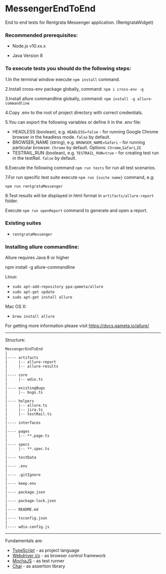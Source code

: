 # MessengerEndToEnd
End to end tests for Rentgrata Messenger application. (RentgrataWidget)

### Recommended prerequisites: 

- Node.js v10.xx.x

- Java Version 8

### To execute tests you should do the following steps:

1.In the terminal window execute ``npm install`` command.

2.Install cross-env package globally, command: ``npm i cross-env -g``

3.Install allure commandline globally, command: ``npm install -g allure-commandline``

4.Copy .env to the root of project directory with correct credentials.

5.You can export the following variables or define it in the .env file:

- HEADLESS (boolean), e.g. ``HEADLESS=false`` - for running Google Chrome browser in the headless mode. ``false`` by default.
- BROWSER_NAME (string), e.g. ``BROWSER_NAME=Safari`` - for running particular browser. `Chrome` by default. Options: ``Chrome``,``Safari``,``IE`` 
- TESTRAIL_RUN (boolean), e.g. ``TESTRAIL_RUN=true`` -  for creating test run in the testRail. ``false`` by default.

6.Execute the following command ``npm run tests`` for run all test scenarios.

7.For run specific test suite execute ``npm run {suite name}`` command, e.g:

``npm run rentgrataMessenger``

8.Test results will be displayed in html format in ``artifacts/allure-report`` folder.

Execute ``npm run openReport`` command to generate and open a report.
   
### Existing suites

- ``rentgrataMessenger``

### Installing allure commandline:

Allure requires Java 8 or higher

npm install -g allure-commandline

Linux:

- ``sudo apt-add-repository ppa:qameta/allure``
- ``sudo apt-get update`` 
- ``sudo apt-get install allure``

Mac OS X:

- ``brew install allure``

For getting more information please visit https://docs.qameta.io/allure/

-------
Structure:
```
MessengerEndToEnd
|
|---- artifacts
|     |-- allure-report
|     |-- allure-results
|
|---- core
|     |-- wdio.ts
|
|---- existingBugs
|     |-- bugs.ts
|
|---- helpers
|     |-- allure.ts
|     |-- jira.ts
|     |-- testRail.ts
|
|---- interfaces
|
|---- pages
|     |-- **.page.ts
|
|---- specs
|     |-- **.spec.ts
|
|---- testData
|
|---- .env
|
|---- .gitIgnore
|
|---- keep.env
|
|---- package.json
|
|---- package-lock.json
|
|---- README.md
|
|---- tsconfig.json
|
|---- wdio.config.js
```

-------
Fundamentals are:
- [TypeScript](https://www.typescriptlang.org/docs/tutorial.html) - as project language
- [Webdriver i/o](https://webdriver.io/) - as browser control framework
- [MochaJS](https://mochajs.org/) - as test runner
- [Chai](https://www.chaijs.com/) - as assertion library